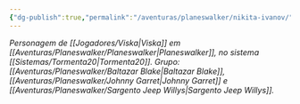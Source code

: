 ```yaml
---
{"dg-publish":true,"permalink":"/aventuras/planeswalker/nikita-ivanov/"}
---
```


*Personagem de [[Jogadores/Viska\|Viska]] em [[Aventuras/Planeswalker/Planeswalker\|Planeswalker]], no sistema [[Sistemas/Tormenta20\|Tormenta20]].*
*Grupo: [[Aventuras/Planeswalker/Baltazar Blake\|Baltazar Blake]], [[Aventuras/Planeswalker/Johnny Garret\|Johnny Garret]] e [[Aventuras/Planeswalker/Sargento Jeep Willys\|Sargento Jeep Willys]].*
